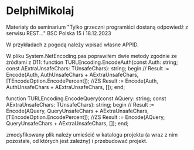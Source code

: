 # DelphiMikolaj
Materiały do seminarium "Tylko grzeczni programiści
dostaną odpowiedź z serwisu REST..." BSC Polska 15 i 18.12.2023

W przykładach z pogodą należy wpisać własne APPID.

W pliku System.NetEncoding.pas poprawiłem dwie metody zgodnie ze źródłami z D11:
function TURLEncoding.EncodeAuth(const Auth: string; const AExtraUnsafeChars: TUnsafeChars): string;
begin
//  Result := Encode(Auth, AuthUnsafeChars + AExtraUnsafeChars, [TEncodeOption.EncodePercent]); //ZS
  Result := Encode(Auth, AuthUnsafeChars + AExtraUnsafeChars, []);
end;

function TURLEncoding.EncodeQuery(const AQuery: string; const AExtraUnsafeChars: TUnsafeChars): string;
begin
//  Result := Encode(AQuery, QueryUnsafeChars + AExtraUnsafeChars, [TEncodeOption.EncodePercent]); //ZS
  Result := Encode(AQuery, QueryUnsafeChars + AExtraUnsafeChars, []);
end;

zmodyfikowany plik należy umieścić w katalogu projektu (a wraz z nim pozostałe, od których jest zależny) i przebudować projekt.
